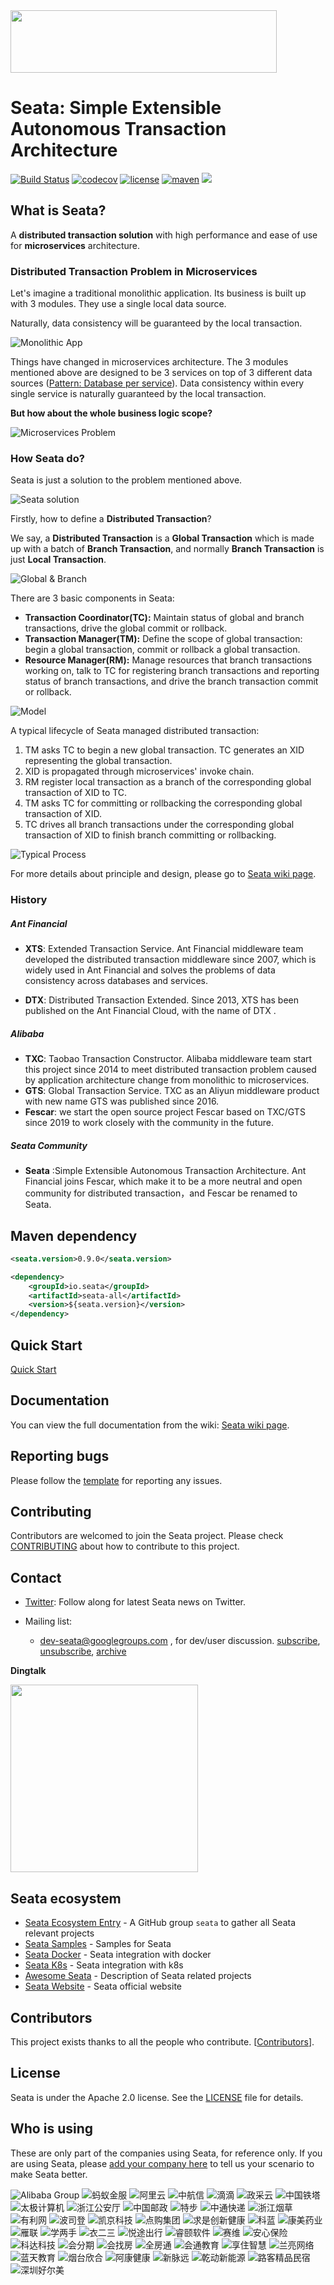 <img src="https://github.com/seata/seata-samples/blob/master/doc/img/seata.png"  height="100" width="426">

# Seata: Simple Extensible Autonomous Transaction Architecture

[![Build Status](https://travis-ci.org/seata/seata.svg?branch=develop)](https://travis-ci.org/seata/seata)
[![codecov](https://codecov.io/gh/seata/seata/branch/develop/graph/badge.svg)](https://codecov.io/gh/seata/seata)
[![license](https://img.shields.io/github/license/seata/seata.svg)](https://www.apache.org/licenses/LICENSE-2.0.html)
[![maven](https://img.shields.io/maven-central/v/io.seata/seata-parent.svg)](https://search.maven.org/search?q=io.seata)
[![](https://img.shields.io/twitter/follow/seataio.svg?label=Follow&style=social&logoWidth=0)](https://twitter.com/intent/follow?screen_name=seataio)


## What is Seata?

A **distributed transaction solution** with high performance and ease of use for **microservices** architecture.
### Distributed Transaction Problem in Microservices

Let's imagine a traditional monolithic application. Its business is built up with 3 modules. They use a single local data source.

Naturally, data consistency will be guaranteed by the local transaction.

![Monolithic App](https://cdn.nlark.com/lark/0/2018/png/18862/1545296770244-4cedf37e-9dc6-4fc0-a97f-f4240b9d8640.png) 

Things have changed in microservices architecture. The 3 modules mentioned above are designed to be 3 services on top of 3 different data sources ([Pattern: Database per service](http://microservices.io/patterns/data/database-per-service.html)). Data consistency within every single service is naturally guaranteed by the local transaction. 

**But how about the whole business logic scope?**

![Microservices Problem](https://cdn.nlark.com/lark/0/2018/png/18862/1545296781231-4029da9c-8803-43a4-ac2f-6c8b1e2ea448.png) 

### How Seata do?

Seata is just a solution to the problem mentioned above. 

![Seata solution](https://cdn.nlark.com/lark/0/2018/png/18862/1545296791074-3bce7bce-025e-45c3-9386-7b95135dade8.png)

Firstly, how to define a **Distributed Transaction**?

We say, a **Distributed Transaction** is a **Global Transaction** which is made up with a batch of **Branch Transaction**, and normally **Branch Transaction** is just **Local Transaction**.

![Global & Branch](https://cdn.nlark.com/lark/0/2018/png/18862/1545015454979-a18e16f6-ed41-44f1-9c7a-bd82c4d5ff99.png) 

There are 3 basic components in Seata: 

- **Transaction Coordinator(TC):** Maintain status of global and branch transactions, drive the global commit or rollback.
- **Transaction Manager(TM):** Define the scope of global transaction: begin a global transaction, commit or rollback a global transaction.
- **Resource Manager(RM):** Manage resources that branch transactions working on, talk to TC for registering branch transactions and reporting status of branch transactions, and drive the branch transaction commit or rollback.

![Model](https://cdn.nlark.com/lark/0/2018/png/18862/1545013915286-4a90f0df-5fda-41e1-91e0-2aa3d331c035.png) 

A typical lifecycle of Seata managed distributed transaction:

1. TM asks TC to begin a new global transaction. TC generates an XID representing the global transaction.
2. XID is propagated through microservices' invoke chain.
3. RM register local transaction as a branch of the corresponding global transaction of XID to TC. 
4. TM asks TC for committing or rollbacking the corresponding global transaction of XID.
5. TC drives all branch transactions under the corresponding global transaction of XID to finish branch committing or rollbacking.

![Typical Process](https://cdn.nlark.com/lark/0/2018/png/18862/1545296917881-26fabeb9-71fa-4f3e-8a7a-fc317d3389f4.png) 

For more details about principle and design, please go to [Seata wiki page](https://github.com/seata/seata/wiki). 

### History

##### Ant Financial

- **XTS**: Extended Transaction Service. Ant Financial middleware team developed the distributed transaction middleware since 2007, which is widely used in Ant Financial and solves the problems of data consistency across databases and services.

- **DTX**: Distributed Transaction Extended. Since 2013, XTS has been published on the Ant Financial Cloud, with the name of DTX .

##### Alibaba

- **TXC**: Taobao Transaction Constructor. Alibaba middleware team start this project since 2014 to meet distributed transaction problem caused by application architecture change from monolithic to microservices.
- **GTS**: Global Transaction Service. TXC as an Aliyun middleware product with new name GTS was published since 2016.
- **Fescar**: we start the open source project Fescar based on TXC/GTS since 2019 to work closely with the community in the future.


##### Seata Community

- **Seata** :Simple Extensible Autonomous Transaction Architecture. Ant Financial joins Fescar, which make it to be a more neutral and open community for distributed transaction，and Fescar be renamed to Seata.



## Maven dependency
```xml
<seata.version>0.9.0</seata.version>

<dependency>
    <groupId>io.seata</groupId>
    <artifactId>seata-all</artifactId>
    <version>${seata.version}</version>
</dependency>

```
## Quick Start

[Quick Start](https://github.com/seata/seata/wiki/Quick-Start)

## Documentation

You can view the full documentation from the wiki: [Seata wiki page](https://github.com/seata/seata/wiki).

## Reporting bugs

Please follow the [template](https://github.com/seata/seata/blob/develop/.github/ISSUE_TEMPLATE/BUG_REPORT.md) for reporting any issues.


## Contributing

Contributors are welcomed to join the Seata project. Please check [CONTRIBUTING](./CONTRIBUTING.md) about how to contribute to this project.


## Contact

* [Twitter](https://twitter.com/seataio): Follow along for latest Seata news on Twitter.

* Mailing list: 
  * dev-seata@googlegroups.com , for dev/user discussion. [subscribe](mailto:dev-seata+subscribe@googlegroups.com), [unsubscribe](mailto:dev-seata+unsubscribe@googlegroups.com), [archive](https://groups.google.com/forum/#!forum/dev-seata)
  
**Dingtalk**

<img src="https://upload-images.jianshu.io/upload_images/4420767-4e95b186a1a1bfba.png?imageMogr2/auto-orient/strip%7CimageView2/2/w/1240"  height="300" width="300">


## Seata ecosystem

* [Seata Ecosystem Entry](https://github.com/seata) - A GitHub group `seata` to gather all Seata relevant projects
* [Seata Samples](https://github.com/seata/seata-samples) - Samples for Seata
* [Seata Docker](https://github.com/seata/seata-docker) - Seata integration with docker
* [Seata K8s](https://github.com/seata/seata-k8s) - Seata integration with k8s
* [Awesome Seata](https://github.com/seata/awesome-seata) - Description of Seata related projects 
* [Seata Website](https://github.com/seata/seata.github.io) - Seata official website

## Contributors

This project exists thanks to all the people who contribute. [[Contributors](https://github.com/seata/seata/graphs/contributors)].

## License

Seata is under the Apache 2.0 license. See the [LICENSE](https://github.com/seata/seata/blob/master/LICENSE) file for details.

## Who is using

These are only part of the companies using Seata, for reference only. If you are using Seata, please [add your company 
here](https://github.com/seata/seata/issues/1246) to tell us your scenario to make Seata better.

![Alibaba Group](https://docs.alibabagroup.com/assets2/images/en/global/logo_header.png)
![蚂蚁金服](https://img.alicdn.com/tfs/TB1Du1couL2gK0jSZFmXXc7iXXa-250-120.jpg)
![阿里云](https://img.alicdn.com/tfs/TB1Ly5oS3HqK1RjSZFPXXcwapXa-238-54.png)
![中航信](http://www.travelsky.net/publish/main/images/logo.gif)
![滴滴](https://website.didiglobal.com/dist/media/logo-zh.a7abd90d.svg)
![政采云](https://img.alicdn.com/tfs/TB1is9ooBv0gK0jSZKbXXbK2FXa-440-158.jpg)
![中国铁塔](https://www.china-tower.com/static/web/images/tower-logo.png)
![太极计算机](https://www.taiji.com.cn/TaijiCMS/r/cms/www/default/images/logo.png)
![浙江公安厅](https://img.alicdn.com/tfs/TB1ctCaoEY1gK0jSZFMXXaWcVXa-255-150.jpg)
![中国邮政](http://www.chinapost.com.cn/res/chinapostplan/structure/181041269.png)
![特步](https://www.xtep.com/images/logo.png)
![中通快递](https://www.zto.com/imgs/logo.png)
![浙江烟草](https://img.alicdn.com/tfs/TB1e7Wiovb2gK0jSZK9XXaEgFXa-1028-160.jpg)
![有利网](https://www.yooli.com/v2/local/img/common/logo.png?version=20191126190304)
![波司登](https://img.alicdn.com/tfs/TB1vVSjoAT2gK0jSZFkXXcIQFXa-314-170.jpg)
![凯京科技](https://img.alicdn.com/tfs/TB1j0dEop67gK0jSZPfXXahhFXa-400-208.jpg)
![点购集团](https://dgmall-1258058953.cos.ap-chengdu.myqcloud.com/img/logo_t.png)
![求是创新健康](http://www.truthai.cn/static/logo800.png)
![科蓝](https://img.alicdn.com/tfs/TB1DAedopY7gK0jSZKzXXaikpXa-312-142.jpg)
![康美药业](https://www.kanghehealth.com/images/logo.png)
![雁联](https://img.alicdn.com/tfs/TB1FKuioAY2gK0jSZFgXXc5OFXa-200-200.png)
![学两手](https://img.xue2shou.com/g-xue2shou/website/0.8.2/static/logo.png)
![衣二三](https://img.alicdn.com/tfs/TB1OCGioCf2gK0jSZFPXXXsopXa-500-179.jpg)
![悦途出行](http://yuetu365.com/uploads/allimg/20191016/d456dbbee0c54274a70d588af4ce6116.png)
![睿颐软件](http://ruiyicloud.com.cn/images/LOGO.png)
![赛维](http://www.savor.com.cn/common/img/logo.png)
![安心保险](https://query.95303.com/webins/images/logo.png)
![科达科技](https://img.alicdn.com/tfs/TB1JvOjouT2gK0jSZFvXXXnFXXa-386-146.jpg)
![会分期](https://img.alicdn.com/tfs/TB1yJyjopY7gK0jSZKzXXaikpXa-200-200.jpg)
![会找房](https://img.alicdn.com/tfs/TB1a81mouH2gK0jSZFEXXcqMpXa-200-200.jpg)
![全房通](https://img.alicdn.com/tfs/TB1Vz1loET1gK0jSZFhXXaAtVXa-200-200.jpg)
![会通教育](https://willclass.com/images/logo.png)
![享住智慧](http://image.xiangzhuzhihui.com/images/logo/logo_02.png)
![兰亮网络](https://img.alicdn.com/tfs/TB1_miroq61gK0jSZFlXXXDKFXa-283-70.png)
![蓝天教育](https://img.alicdn.com/tfs/TB1CaSroAT2gK0jSZPcXXcKkpXa-492-176.jpg)
![烟台欣合](https://shinhoglobal.com/img/logo-shinho.svg)
![阿康健康](https://img.alicdn.com/tfs/TB1JNSqouH2gK0jSZFEXXcqMpXa-450-182.jpg)
![新脉远](https://img.alicdn.com/tfs/TB1NV1uouH2gK0jSZJnXXaT1FXa-462-172.jpg)
![乾动新能源](http://www.cangowin.com/images/logo.png)
![路客精品民宿](https://img.alicdn.com/tfs/TB1CCavoBr0gK0jSZFnXXbRRXXa-240-100.png)
![深圳好尔美](https://img.alicdn.com/tfs/TB1IIivoxD1gK0jSZFyXXciOVXa-200-130.png)



